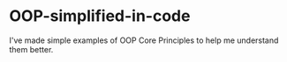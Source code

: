 # OOP-simplified-in-code

I've made simple examples of OOP Core Principles to help me understand them better.
